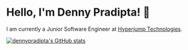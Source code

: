 # Hello, I'm Denny Pradipta! 👋

I am currently a Junior Software Engineer at [Hyperjump Technologies](https://github.com/hyperjumptech).

[![dennypradipta's GitHub stats](https://github-readme-stats.vercel.app/api?username=dennypradipta)](https://github.com/anuraghazra/github-readme-stats)
